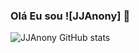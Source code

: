 ### Olá Eu sou ![JJAnony]  👋


![JJAnony GitHub stats](https://github-readme-stats.vercel.app/api?username=JJAnony&show_icons=true&theme=dark)

<!--
**JJAnony/JJAnony** is a ✨ _special_ ✨ repository because its `README.md` (this file) appears on your GitHub profile.

Here are some ideas to get you started:

- 🔭 I’m currently working on ...
- 🌱 I’m currently learning ...
- 👯 I’m looking to collaborate on ...
- 🤔 I’m looking for help with ...
- 💬 Ask me about ...
- 📫 How to reach me: ...
- 😄 Pronouns: ...
- ⚡ Fun fact: ...
-->
